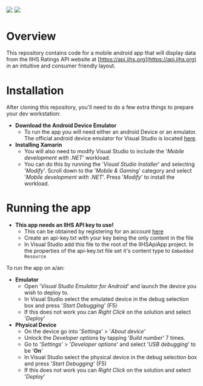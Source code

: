 ![](http://www.iihs.org/frontend/images/logohq.svg) ![](https://developer.android.com/images/brand/Android_Robot_100.png)
---

# Overview

This repository contains code for a mobile android app that will display data from the IIHS Ratings API website at [https://api.iihs.org](https://api.iihs.org) in an intuitive and consumer friendly layout.  

# Installation

After cloning this repository, you'll need to do a few extra things to prepare your dev workstation:

- **Download the Android Device Emulator**
  - To run the app you will need either an android Device or an emulator. The official android device emulator for Visual Studio is located [here](https://www.visualstudio.com/vs/msft-android-emulator/).
- **Installing Xamarin**
  - You will also need to modify Visual Studio to include the '_Mobile development with .NET_' workload.
  - You can do this by running the '_Visual Studio Installer_' and selecting '_Modify_'. Scroll down to the '_Mobile & Gaming_' category and select '_Mobile development with .NET_'. Press '_Modify_' to install the workload.

# Running the app

- **This app needs an IIHS API key to use!**
  - This can be obtained by registering for an account [here](http://api.iihs.org/account/register)
  - Create an api-key.txt with your key being the only content in the file
  - In Visual Studio add this file to the root of the IIHSApiApp project.  In the properties of the api-key.txt file set it's content type to ```Embedded Resource```

To run the app on a/an:

- **Emulator**
  - Open '_Visual Studio Emulator for Android_' and launch the device you wish to deploy to.
  - In Visual Studio select the emulated device in the debug selection box and press '_Start Debugging_' (F5)
  - If this does not work you can _Right Click_ on the solution and select '_Deploy_'
- **Physical Device**
  - On the device go into '_Settings_' > '_About device_'
  - Unlock the _Developer options_ by tapping '_Build number_' 7 times.
  - Go to '_Settings_' > '_Developer options_' and select '_USB debugging_' to be '**On**'
  - In Visual Studio select the physical device in the debug selection box and press '_Start Debugging_' (F5)
  - If this does not work you can _Right Click_ on the solution and select '_Deploy_'
